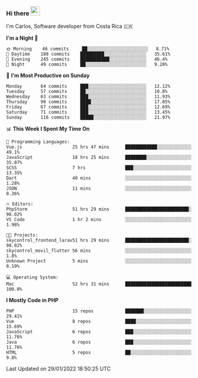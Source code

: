 ### Hi there <img src="https://media.giphy.com/media/hvRJCLFzcasrR4ia7z/giphy.gif" width="25px">

I'm Carlos, Software developer from Costa Rica 🇨🇷

<!--START_SECTION:waka-->
**I'm a Night 🦉** 

```text
🌞 Morning    46 commits     ██░░░░░░░░░░░░░░░░░░░░░░░   8.71% 
🌆 Daytime    188 commits    █████████░░░░░░░░░░░░░░░░   35.61% 
🌃 Evening    245 commits    ███████████░░░░░░░░░░░░░░   46.4% 
🌙 Night      49 commits     ██░░░░░░░░░░░░░░░░░░░░░░░   9.28%

```
📅 **I'm Most Productive on Sunday** 

```text
Monday       64 commits     ███░░░░░░░░░░░░░░░░░░░░░░   12.12% 
Tuesday      57 commits     ██░░░░░░░░░░░░░░░░░░░░░░░   10.8% 
Wednesday    63 commits     ███░░░░░░░░░░░░░░░░░░░░░░   11.93% 
Thursday     90 commits     ████░░░░░░░░░░░░░░░░░░░░░   17.05% 
Friday       67 commits     ███░░░░░░░░░░░░░░░░░░░░░░   12.69% 
Saturday     71 commits     ███░░░░░░░░░░░░░░░░░░░░░░   13.45% 
Sunday       116 commits    █████░░░░░░░░░░░░░░░░░░░░   21.97%

```


📊 **This Week I Spent My Time On** 

```text
💬 Programming Languages: 
Vue.js                   25 hrs 47 mins      ████████████░░░░░░░░░░░░░   49.1% 
JavaScript               18 hrs 25 mins      ████████░░░░░░░░░░░░░░░░░   35.07% 
SCSS                     7 hrs               ███░░░░░░░░░░░░░░░░░░░░░░   13.35% 
Dart                     40 mins             ░░░░░░░░░░░░░░░░░░░░░░░░░   1.28% 
JSON                     11 mins             ░░░░░░░░░░░░░░░░░░░░░░░░░   0.36%

🔥 Editors: 
PhpStorm                 51 hrs 29 mins      ████████████████████████░   98.02% 
VS Code                  1 hr 2 mins         ░░░░░░░░░░░░░░░░░░░░░░░░░   1.98%

🐱‍💻 Projects: 
skycontrol_frontend_larav51 hrs 29 mins      ████████████████████████░   98.02% 
skycontrol_movil_flutter 56 mins             ░░░░░░░░░░░░░░░░░░░░░░░░░   1.8% 
Unknown Project          5 mins              ░░░░░░░░░░░░░░░░░░░░░░░░░   0.19%

💻 Operating System: 
Mac                      52 hrs 31 mins      █████████████████████████   100.0%

```

**I Mostly Code in PHP** 

```text
PHP                      15 repos            ███████░░░░░░░░░░░░░░░░░░   29.41% 
Vue                      8 repos             ████░░░░░░░░░░░░░░░░░░░░░   15.69% 
JavaScript               6 repos             ███░░░░░░░░░░░░░░░░░░░░░░   11.76% 
Java                     6 repos             ███░░░░░░░░░░░░░░░░░░░░░░   11.76% 
HTML                     5 repos             ██░░░░░░░░░░░░░░░░░░░░░░░   9.8%

```



 Last Updated on 29/01/2022 18:50:25 UTC
<!--END_SECTION:waka-->
